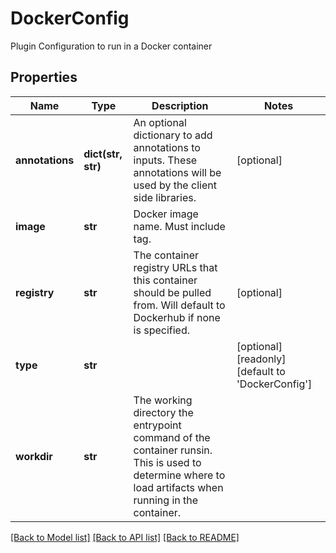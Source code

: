 # DockerConfig

Plugin Configuration to run in a Docker container
## Properties
Name | Type | Description | Notes
------------ | ------------- | ------------- | -------------
**annotations** | **dict(str, str)** | An optional dictionary to add annotations to inputs. These annotations will be used by the client side libraries. | [optional] 
**image** | **str** | Docker image name. Must include tag. | 
**registry** | **str** | The container registry URLs that this container should be pulled from. Will default to Dockerhub if none is specified. | [optional] 
**type** | **str** |  | [optional] [readonly] [default to 'DockerConfig']
**workdir** | **str** | The working directory the entrypoint command of the container runsin. This is used to determine where to load artifacts when running in the container. | 

[[Back to Model list]](../README.md#documentation-for-models) [[Back to API list]](../README.md#documentation-for-api-endpoints) [[Back to README]](../README.md)


